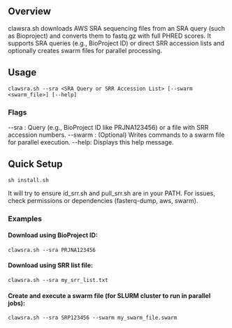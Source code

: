 ## Overview
clawsra.sh downloads AWS SRA sequencing files from an SRA query (such as Bioproject) and converts them to fastq.gz with full PHRED scores. It supports SRA queries (e.g., BioProject ID) or direct SRR accession lists and optionally creates swarm files for parallel processing.

## Usage
````
clawsra.sh --sra <SRA Query or SRR Accession List> [--swarm <swarm_file>] [--help]
````

### Flags
--sra <query or file>: Query (e.g., BioProject ID like PRJNA123456) or a file with SRR accession numbers.
--swarm <file>: (Optional) Writes commands to a swarm file for parallel execution.
--help: Displays this help message.

## Quick Setup
````
sh install.sh
````
It will try to ensure id_srr.sh and pull_srr.sh are in your PATH. For issues, check permissions or dependencies (fasterq-dump, aws, swarm).

### Examples
#### Download using BioProject ID:
````
clawsra.sh --sra PRJNA123456
````

#### Download using SRR list file:
````
clawsra.sh --sra my_srr_list.txt
````

#### Create and execute a swarm file (for SLURM cluster to run in parallel jobs):
````
clawsra.sh --sra SRP123456 --swarm my_swarm_file.swarm
````


